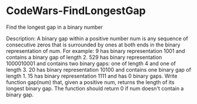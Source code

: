 # CodeWars-FindLongestGap
Find the longest gap in a binary number

Description:
A binary gap within a positive number num is any sequence of consecutive zeros that is surrounded by ones at both ends in the binary representation of num. 
For example:
9 has binary representation 1001 and contains a binary gap of length 2.
529 has binary representation 1000010001 and contains two binary gaps: one of length 4 and one of length 3.
20 has binary representation 10100 and contains one binary gap of length 1.
15 has binary representation 1111 and has 0 binary gaps.
Write function gap(num) that, given a positive num, returns the length of its longest binary gap.
The function should return 0 if num doesn't contain a binary gap.

